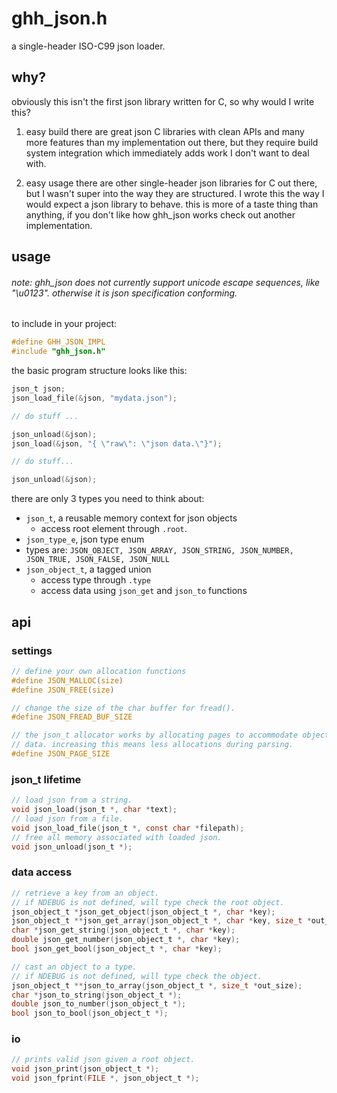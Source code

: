 # ghh_json.h

a single-header ISO-C99 json loader.

## why?

obviously this isn't the first json library
written for C, so why would I write this?

1. easy build
there are great json C libraries with clean APIs and many more features than my
implementation out there, but they require build system integration which
immediately adds work I don't want to deal with.

2. easy usage
there are other single-header json libraries for C out there, but I wasn't super
into the way they are structured. I wrote this the way I would expect a json
library to behave. this is more of a taste thing than anything, if you don't
like how ghh_json works check out another implementation.

## usage

###### note: ghh_json does not currently support unicode escape sequences, like "\u0123". otherwise it is json specification conforming.

to include in your project:

```c
#define GHH_JSON_IMPL
#include "ghh_json.h"
```

the basic program structure looks like this:

```c
json_t json;
json_load_file(&json, "mydata.json");

// do stuff ...

json_unload(&json);
json_load(&json, "{ \"raw\": \"json data.\"}");

// do stuff...

json_unload(&json);
```

there are only 3 types you need to think about:
- `json_t`, a reusable memory context for json objects
  - access root element through `.root`.
- `json_type_e`, json type enum
- types are: `JSON_OBJECT, JSON_ARRAY, JSON_STRING, JSON_NUMBER, JSON_TRUE,
  JSON_FALSE, JSON_NULL`
- `json_object_t`, a tagged union
  - access type through `.type`
  - access data using `json_get` and `json_to` functions

## api

### settings

```c
// define your own allocation functions
#define JSON_MALLOC(size)
#define JSON_FREE(size)

// change the size of the char buffer for fread().
#define JSON_FREAD_BUF_SIZE

// the json_t allocator works by allocating pages to accommodate objects and
// data. increasing this means less allocations during parsing.
#define JSON_PAGE_SIZE
```

### json_t lifetime

```c
// load json from a string.
void json_load(json_t *, char *text);
// load json from a file.
void json_load_file(json_t *, const char *filepath);
// free all memory associated with loaded json.
void json_unload(json_t *);
```

### data access

```c
// retrieve a key from an object.
// if NDEBUG is not defined, will type check the root object.
json_object_t *json_get_object(json_object_t *, char *key);
json_object_t **json_get_array(json_object_t *, char *key, size_t *out_size);
char *json_get_string(json_object_t *, char *key);
double json_get_number(json_object_t *, char *key);
bool json_get_bool(json_object_t *, char *key);

// cast an object to a type.
// if NDEBUG is not defined, will type check the object.
json_object_t **json_to_array(json_object_t *, size_t *out_size);
char *json_to_string(json_object_t *);
double json_to_number(json_object_t *);
bool json_to_bool(json_object_t *);
```

### io

```c
// prints valid json given a root object.
void json_print(json_object_t *);
void json_fprint(FILE *, json_object_t *);
```
